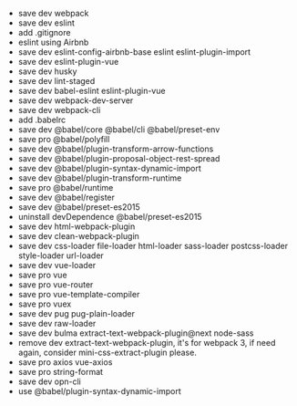 * save dev webpack
* save dev eslint
* add .gitignore
* eslint using Airbnb
* save dev eslint-config-airbnb-base eslint eslint-plugin-import
* save dev eslint-plugin-vue
* save dev husky
* save dev lint-staged
* save dev babel-eslint eslint-plugin-vue
* save dev webpack-dev-server
* save dev webpack-cli
* add .babelrc
* save dev  @babel/core @babel/cli @babel/preset-env
* save pro @babel/polyfill
* save dev @babel/plugin-transform-arrow-functions
* save dev @babel/plugin-proposal-object-rest-spread
* save dev @babel/plugin-syntax-dynamic-import
* save dev @babel/plugin-transform-runtime
* save pro @babel/runtime
* save dev @babel/register
* save dev @babel/preset-es2015
* uninstall devDependence @babel/preset-es2015
* save dev html-webpack-plugin
* save dev clean-webpack-plugin
* save dev css-loader file-loader html-loader sass-loader postcss-loader style-loader url-loader
* save dev vue-loader
* save pro vue
* save pro vue-router
* save pro vue-template-compiler
* save pro vuex
* save dev pug pug-plain-loader
* save dev raw-loader
* save dev bulma extract-text-webpack-plugin@next node-sass
* remove dev extract-text-webpack-plugin, it's for webpack 3, if need again, consider mini-css-extract-plugin please.
* save pro axios vue-axios
* save pro string-format
* save dev opn-cli
* use @babel/plugin-syntax-dynamic-import